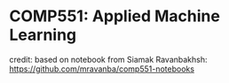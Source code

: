 # COMP551: Applied Machine Learning


credit: based on notebook from Siamak Ravanbakhsh: https://github.com/mravanba/comp551-notebooks
